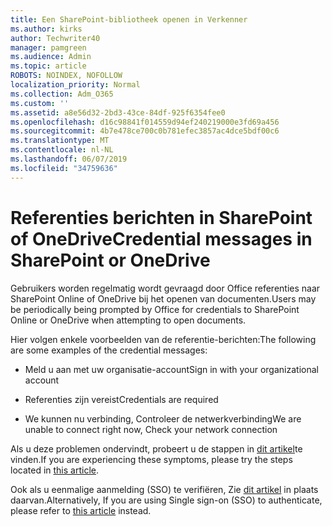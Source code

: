 ```yaml
---
title: Een SharePoint-bibliotheek openen in Verkenner
ms.author: kirks
author: Techwriter40
manager: pamgreen
ms.audience: Admin
ms.topic: article
ROBOTS: NOINDEX, NOFOLLOW
localization_priority: Normal
ms.collection: Adm_O365
ms.custom: ''
ms.assetid: a8e56d32-2bd3-43ce-84df-925f6354fee0
ms.openlocfilehash: d16c98841f014559d94ef240219000e3fd69a456
ms.sourcegitcommit: 4b7e478ce700c0b781efec3857ac4dce5bdf00c6
ms.translationtype: MT
ms.contentlocale: nl-NL
ms.lasthandoff: 06/07/2019
ms.locfileid: "34759636"
---
```

# <a name="credential-messages-in-sharepoint-or-onedrive"></a><span data-ttu-id="b0fd5-102">Referenties berichten in SharePoint of OneDrive</span><span class="sxs-lookup"><span data-stu-id="b0fd5-102">Credential messages in SharePoint or OneDrive</span></span>

<span data-ttu-id="b0fd5-103">Gebruikers worden regelmatig wordt gevraagd door Office referenties naar SharePoint Online of OneDrive bij het openen van documenten.</span><span class="sxs-lookup"><span data-stu-id="b0fd5-103">Users may be periodically being prompted by Office for credentials to SharePoint Online or OneDrive when attempting to open documents.</span></span>

<span data-ttu-id="b0fd5-104">Hier volgen enkele voorbeelden van de referentie-berichten:</span><span class="sxs-lookup"><span data-stu-id="b0fd5-104">The following are some examples of the credential messages:</span></span>

- <span data-ttu-id="b0fd5-105">Meld u aan met uw organisatie-account</span><span class="sxs-lookup"><span data-stu-id="b0fd5-105">Sign in with your organizational account</span></span>

- <span data-ttu-id="b0fd5-106">Referenties zijn vereist</span><span class="sxs-lookup"><span data-stu-id="b0fd5-106">Credentials are required</span></span>

- <span data-ttu-id="b0fd5-107">We kunnen nu verbinding, Controleer de netwerkverbinding</span><span class="sxs-lookup"><span data-stu-id="b0fd5-107">We are unable to connect right now, Check your network connection</span></span>

<span data-ttu-id="b0fd5-108">Als u deze problemen ondervindt, probeert u de stappen in [dit artikel](https://support.microsoft.com/help/2913639/office-applications-periodically-prompt-for-credentials-to-sharepoint)te vinden.</span><span class="sxs-lookup"><span data-stu-id="b0fd5-108">If you are experiencing these symptoms, please try the steps located in [this article](https://support.microsoft.com/help/2913639/office-applications-periodically-prompt-for-credentials-to-sharepoint).</span></span>

<span data-ttu-id="b0fd5-109">Ook als u eenmalige aanmelding (SSO) te verifiëren, Zie [dit artikel](https://support.microsoft.com/help/4025962/cant-sign-in-after-update-to-office-2016-build-16-0-7967-on-windows-10) in plaats daarvan.</span><span class="sxs-lookup"><span data-stu-id="b0fd5-109">Alternatively, If you are using Single sign-on (SSO) to authenticate, please refer to [this article](https://support.microsoft.com/help/4025962/cant-sign-in-after-update-to-office-2016-build-16-0-7967-on-windows-10) instead.</span></span>

